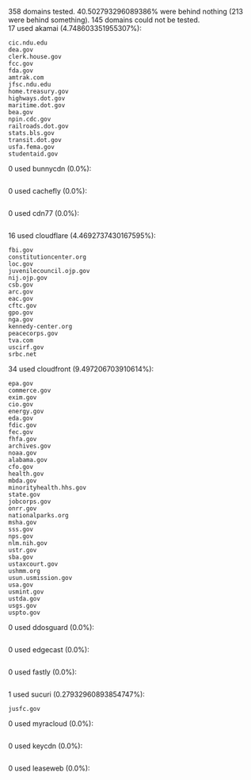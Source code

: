 358 domains tested. 40.502793296089386% were behind nothing (213 were behind something). 145 domains could not be tested.<br>
17 used akamai (4.748603351955307%):
```
cic.ndu.edu
dea.gov
clerk.house.gov
fcc.gov
fda.gov
amtrak.com
jfsc.ndu.edu
home.treasury.gov
highways.dot.gov
maritime.dot.gov
bea.gov
npin.cdc.gov
railroads.dot.gov
stats.bls.gov
transit.dot.gov
usfa.fema.gov
studentaid.gov
```

0 used bunnycdn (0.0%):
```

```

0 used cachefly (0.0%):
```

```

0 used cdn77 (0.0%):
```

```

16 used cloudflare (4.4692737430167595%):
```
fbi.gov
constitutioncenter.org
loc.gov
juvenilecouncil.ojp.gov
nij.ojp.gov
csb.gov
arc.gov
eac.gov
cftc.gov
gpo.gov
nga.gov
kennedy-center.org
peacecorps.gov
tva.com
uscirf.gov
srbc.net
```

34 used cloudfront (9.497206703910614%):
```
epa.gov
commerce.gov
exim.gov
cio.gov
energy.gov
eda.gov
fdic.gov
fec.gov
fhfa.gov
archives.gov
noaa.gov
alabama.gov
cfo.gov
health.gov
mbda.gov
minorityhealth.hhs.gov
state.gov
jobcorps.gov
onrr.gov
nationalparks.org
msha.gov
sss.gov
nps.gov
nlm.nih.gov
ustr.gov
sba.gov
ustaxcourt.gov
ushmm.org
usun.usmission.gov
usa.gov
usmint.gov
ustda.gov
usgs.gov
uspto.gov
```

0 used ddosguard (0.0%):
```

```

0 used edgecast (0.0%):
```

```

0 used fastly (0.0%):
```

```

1 used sucuri (0.27932960893854747%):
```
jusfc.gov
```

0 used myracloud (0.0%):
```

```

0 used keycdn (0.0%):
```

```

0 used leaseweb (0.0%):
```

```
